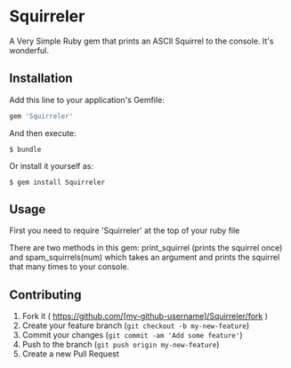 # Squirreler

A Very Simple Ruby gem that prints an ASCII Squirrel to the console. It's wonderful.

## Installation

Add this line to your application's Gemfile:

```ruby
gem 'Squirreler'
```

And then execute:

    $ bundle

Or install it yourself as:

    $ gem install Squirreler

## Usage

First you need to require 'Squirreler' at the top of your ruby file

There are two methods in this gem: print_squirrel (prints the squirrel once) and spam_squirrels(num) which takes an argument and prints the squirrel that many times to your console.

## Contributing

1. Fork it ( https://github.com/[my-github-username]/Squirreler/fork )
2. Create your feature branch (`git checkout -b my-new-feature`)
3. Commit your changes (`git commit -am 'Add some feature'`)
4. Push to the branch (`git push origin my-new-feature`)
5. Create a new Pull Request
